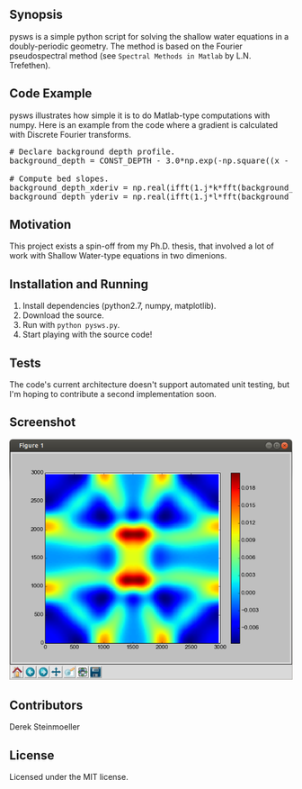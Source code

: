 ## Synopsis

pysws is a simple python script for solving the shallow water equations in a doubly-periodic geometry. The method is based on the Fourier pseudospectral method (see `Spectral Methods in Matlab` by L.N. Trefethen).

## Code Example

pysws illustrates how simple it is to do Matlab-type computations with numpy. Here is an example from the code where a gradient is calculated with Discrete Fourier transforms.

<pre>
# Declare background depth profile.
background_depth = CONST_DEPTH - 3.0*np.exp(-np.square((x - 0.5*LX)/(LX/5.0)))

# Compute bed slopes.
background_depth_xderiv = np.real(ifft(1.j*k*fft(background_depth, axis=1), axis=1))
background_depth_yderiv = np.real(ifft(1.j*l*fft(background_depth, axis=0), axis=0))
</pre>

## Motivation

This project exists a spin-off from my Ph.D. thesis, that involved a lot of work with Shallow Water-type equations in two dimenions.

## Installation and Running

1. Install dependencies (python2.7, numpy, matplotlib).
2. Download the source.
3. Run with `python pysws.py`.
4. Start playing with the source code!

## Tests

The code's current architecture doesn't support automated unit testing, but I'm hoping to contribute a second implementation soon.

## Screenshot

![Screenshot](Screenshot.png)

## Contributors

Derek Steinmoeller

## License

Licensed under the MIT license.
